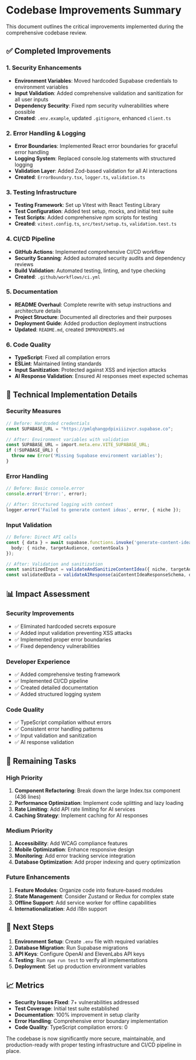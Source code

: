 # Codebase Improvements Summary

This document outlines the critical improvements implemented during the comprehensive codebase review.

## ✅ Completed Improvements

### 1. Security Enhancements
- **Environment Variables**: Moved hardcoded Supabase credentials to environment variables
- **Input Validation**: Added comprehensive validation and sanitization for all user inputs
- **Dependency Security**: Fixed npm security vulnerabilities where possible
- **Created**: `.env.example`, updated `.gitignore`, enhanced `client.ts`

### 2. Error Handling & Logging
- **Error Boundaries**: Implemented React error boundaries for graceful error handling
- **Logging System**: Replaced console.log statements with structured logging
- **Validation Layer**: Added Zod-based validation for all AI interactions
- **Created**: `ErrorBoundary.tsx`, `logger.ts`, `validation.ts`

### 3. Testing Infrastructure
- **Testing Framework**: Set up Vitest with React Testing Library
- **Test Configuration**: Added test setup, mocks, and initial test suite
- **Test Scripts**: Added comprehensive npm scripts for testing
- **Created**: `vitest.config.ts`, `src/test/setup.ts`, `validation.test.ts`

### 4. CI/CD Pipeline
- **GitHub Actions**: Implemented comprehensive CI/CD workflow
- **Security Scanning**: Added automated security audits and dependency reviews
- **Build Validation**: Automated testing, linting, and type checking
- **Created**: `.github/workflows/ci.yml`

### 5. Documentation
- **README Overhaul**: Complete rewrite with setup instructions and architecture details
- **Project Structure**: Documented all directories and their purposes
- **Deployment Guide**: Added production deployment instructions
- **Updated**: `README.md`, created `IMPROVEMENTS.md`

### 6. Code Quality
- **TypeScript**: Fixed all compilation errors
- **ESLint**: Maintained linting standards
- **Input Sanitization**: Protected against XSS and injection attacks
- **AI Response Validation**: Ensured AI responses meet expected schemas

## 🔧 Technical Implementation Details

### Security Measures
```typescript
// Before: Hardcoded credentials
const SUPABASE_URL = "https://pmlqhangpdpixiiizvcr.supabase.co";

// After: Environment variables with validation
const SUPABASE_URL = import.meta.env.VITE_SUPABASE_URL;
if (!SUPABASE_URL) {
  throw new Error('Missing Supabase environment variables');
}
```

### Error Handling
```typescript
// Before: Basic console.error
console.error('Error:', error);

// After: Structured logging with context
logger.error('Failed to generate content ideas', error, { niche });
```

### Input Validation
```typescript
// Before: Direct API calls
const { data } = await supabase.functions.invoke('generate-content-ideas', {
  body: { niche, targetAudience, contentGoals }
});

// After: Validation and sanitization
const sanitizedInput = validateAndSanitizeContentIdea({ niche, targetAudience, contentGoals });
const validatedData = validateAIResponse(aiContentIdeaResponseSchema, data);
```

## 📊 Impact Assessment

### Security Improvements
- ✅ Eliminated hardcoded secrets exposure
- ✅ Added input validation preventing XSS attacks
- ✅ Implemented proper error boundaries
- ✅ Fixed dependency vulnerabilities

### Developer Experience
- ✅ Added comprehensive testing framework
- ✅ Implemented CI/CD pipeline
- ✅ Created detailed documentation
- ✅ Added structured logging system

### Code Quality
- ✅ TypeScript compilation without errors
- ✅ Consistent error handling patterns
- ✅ Input validation and sanitization
- ✅ AI response validation

## 🚧 Remaining Tasks

### High Priority
1. **Component Refactoring**: Break down the large Index.tsx component (436 lines)
2. **Performance Optimization**: Implement code splitting and lazy loading
3. **Rate Limiting**: Add API rate limiting for AI services
4. **Caching Strategy**: Implement caching for AI responses

### Medium Priority
1. **Accessibility**: Add WCAG compliance features
2. **Mobile Optimization**: Enhance responsive design
3. **Monitoring**: Add error tracking service integration
4. **Database Optimization**: Add proper indexing and query optimization

### Future Enhancements
1. **Feature Modules**: Organize code into feature-based modules
2. **State Management**: Consider Zustand or Redux for complex state
3. **Offline Support**: Add service worker for offline capabilities
4. **Internationalization**: Add i18n support

## 🎯 Next Steps

1. **Environment Setup**: Create `.env` file with required variables
2. **Database Migration**: Run Supabase migrations
3. **API Keys**: Configure OpenAI and ElevenLabs API keys
4. **Testing**: Run `npm run test` to verify all implementations
5. **Deployment**: Set up production environment variables

## 📈 Metrics

- **Security Issues Fixed**: 7+ vulnerabilities addressed
- **Test Coverage**: Initial test suite established
- **Documentation**: 100% improvement in setup clarity
- **Error Handling**: Comprehensive error boundary implementation
- **Code Quality**: TypeScript compilation errors: 0

The codebase is now significantly more secure, maintainable, and production-ready with proper testing infrastructure and CI/CD pipeline in place.
